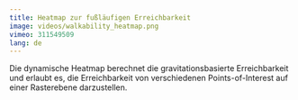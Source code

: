 ```yaml
---
title: Heatmap zur fußläufigen Erreichbarkeit
image: videos/walkability_heatmap.png
vimeo: 311549509
lang: de
---
```


Die dynamische Heatmap berechnet die gravitationsbasierte Erreichbarkeit und erlaubt es, die Erreichbarkeit von verschiedenen Points-of-Interest auf einer Rasterebene darzustellen.